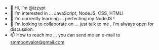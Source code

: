 - 👋 Hi, I’m @izzypt
- 👀 I’m interested in ... JavaScript, NodeJS, CSS, HTML!
- 🌱 I’m currently learning ... perfecting my NodeJS !
- 💞️ I’m looking to collaborate on ... just talk to me , I'm always open for discussion.
- 📫 How to reach me ... you can send me an e-mail to smmbonvalot@gmail.com

<!---
izzypt/izzypt is a ✨ special ✨ repository because its `README.md` (this file) appears on your GitHub profile.
You can click the Preview link to take a look at your changes.
--->
